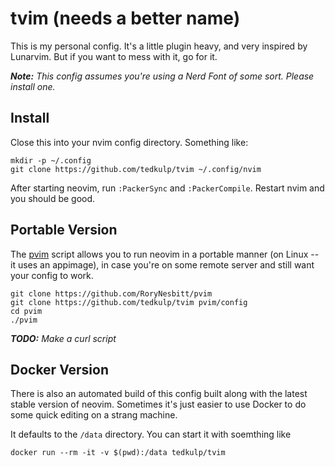 # tvim (needs a better name)

This is my personal config. It's a little plugin heavy, and very inspired by
Lunarvim. But if you want to mess with it, go for it.

_**Note:** This config assumes you're using a Nerd Font of some sort.  Please install one._

## Install

Close this into your nvim config directory.  Something like:

```
mkdir -p ~/.config
git clone https://github.com/tedkulp/tvim ~/.config/nvim
```

After starting neovim, run `:PackerSync` and `:PackerCompile`. Restart nvim
and you should be good.

## Portable Version

The [pvim](https://github.com/RoryNesbitt/pvim) script allows you to run neovim in
a portable manner (on Linux -- it uses an appimage), in case you're on some remote
server and still want your config to work.

```
git clone https://github.com/RoryNesbitt/pvim
git clone https://github.com/tedkulp/tvim pvim/config
cd pvim
./pvim
```

_**TODO:** Make a curl script_

## Docker Version

There is also an automated build of this config built along with the latest stable
version of neovim. Sometimes it's just easier to use Docker to do some quick editing
on a strang machine.

It defaults to the `/data` directory.  You can start it with soemthing like

```
docker run --rm -it -v $(pwd):/data tedkulp/tvim
```
